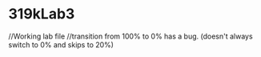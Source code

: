# 319kLab3
//Working lab file
//transition from 100% to 0% has a bug. (doesn't always switch to 0% and skips to 20%)
